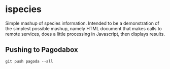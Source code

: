 # ispecies
Simple mashup of species information. Intended to be a demonstration of the simplest possible mashup, namely HTML document that makes calls to remote services, does a little processing in Javascript, then displays results.

## Pushing to Pagodabox

    git push pagoda --all
